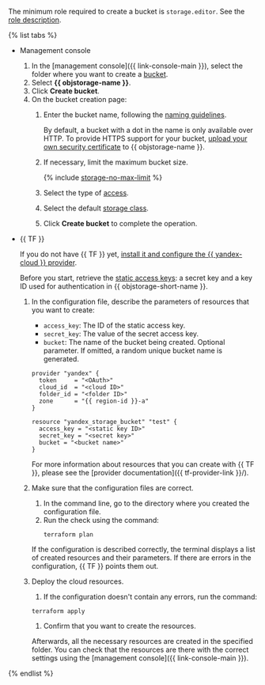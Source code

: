 The minimum role required to create a bucket is `storage.editor`. See the [role description](../../storage/security/#storage-editor).

{% list tabs %}

- Management console

   1. In the [management console]({{ link-console-main }}), select the folder where you want to create a [bucket](../../storage/concepts/bucket.md).
   1. Select **{{ objstorage-name }}**.
   1. Click **Create bucket**.
   1. On the bucket creation page:
      1. Enter the bucket name, following the [naming guidelines](../../storage/concepts/bucket.md#naming).

         By default, a bucket with a dot in the name is only available over HTTP. To provide HTTPS support for your bucket, [upload your own security certificate](../../storage/operations/hosting/certificate.md) to {{ objstorage-name }}.

      1. If necessary, limit the maximum bucket size.

         {% include [storage-no-max-limit](../../storage/_includes_service/storage-no-max-limit.md) %}

      1. Select the type of [access](../../storage/concepts/bucket.md#bucket-access).
      1. Select the default [storage class](../../storage/concepts/storage-class.md).
      1. Click **Create bucket** to complete the operation.

- {{ TF }}

   If you do not have {{ TF }} yet, [install it and configure the {{ yandex-cloud }} provider](../../tutorials/infrastructure-management/terraform-quickstart.md#install-terraform).

   Before you start, retrieve the [static access keys](../../iam/operations/sa/create-access-key.md): a secret key and a key ID used for authentication in {{ objstorage-short-name }}.

   1. In the configuration file, describe the parameters of resources that you want to create:

      * `access_key`: The ID of the static access key.
      * `secret_key`: The value of the secret access key.
      * `bucket`: The name of the bucket being created. Optional parameter. If omitted, a random unique bucket name is generated.

      
      ```
      provider "yandex" {
        token     = "<OAuth>"
        cloud_id  = "<cloud ID>"
        folder_id = "<folder ID>"
        zone      = "{{ region-id }}-a"
      }

      resource "yandex_storage_bucket" "test" {
        access_key = "<static key ID>"
        secret_key = "<secret key>"
        bucket = "<bucket name>"
      }
      ```



      For more information about resources that you can create with {{ TF }}, please see the [provider documentation]({{ tf-provider-link }}/).

   1. Make sure that the configuration files are correct.

      1. In the command line, go to the directory where you created the configuration file.
      1. Run the check using the command:
         ```
         terraform plan
         ```

      If the configuration is described correctly, the terminal displays a list of created resources and their parameters. If there are errors in the configuration, {{ TF }} points them out.

   1. Deploy the cloud resources.

      1. If the configuration doesn't contain any errors, run the command:
      ```
      terraform apply
      ```

      1. Confirm that you want to create the resources.

      Afterwards, all the necessary resources are created in the specified folder. You can check that the resources are there with the correct settings using the [management console]({{ link-console-main }}).

{% endlist %}
